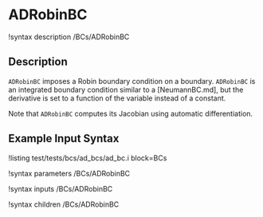 # ADRobinBC

!syntax description /BCs/ADRobinBC

## Description

`ADRobinBC` imposes a Robin boundary condition on a boundary. `ADRobinBC` is
an integrated boundary condition similar to a [NeumannBC.md], but the derivative is
set to a function of the variable instead of a constant.

Note that `ADRobinBC` computes its Jacobian using automatic differentiation.

## Example Input Syntax

!listing test/tests/bcs/ad_bcs/ad_bc.i block=BCs

!syntax parameters /BCs/ADRobinBC

!syntax inputs /BCs/ADRobinBC

!syntax children /BCs/ADRobinBC
